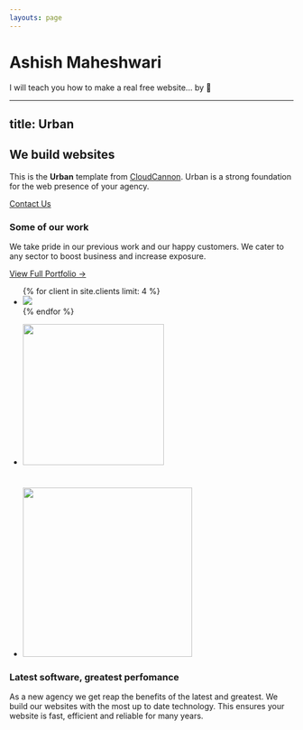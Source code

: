 ```yaml
---
layouts: page
---
```


# Ashish Maheshwari

I will teach you how to make a real free website... by :revolving_hearts:





---
title: Urban
---

<section class="hero diagonal">
	<div class="container">
		<h2 class="editable">We build websites</h2>
		<p class="subtext editable">This is the <strong>Urban</strong> template from <a href="http://cloudcannon.com/">CloudCannon</a>. Urban is a strong foundation for the web presence of your agency.</p>
		<p><a class="button alt" href="{{ site.baseurl }}/contact/">Contact Us</a></p>
	</div>
</section>

<section class="diagonal patterned">
	<div class="container halves">
		<div>
			<h3 class="editable">Some of our work</h3>
			<p class="editable">We take pride in our previous work and our happy customers. We cater to any sector to boost business and increase exposure.</p>
			<p class="editable"><a href="{{ site.baseurl }}/portfolio/">View Full Portfolio &rarr;</a></p>
		</div>
		<div>
			<ul class="image-grid">
				{% for client in site.clients limit: 4 %}
					<li><a href="{{ site.baseurl }}{{ client.url }}"><img src="{% include relative-src.html src=client.image_path %}"></a></li>
				{% endfor %}
			</ul>
		</div>
	</div>
</section>

<section class="diagonal alternate">
	<div class="container halves">
		<div>
			<ul class="image-list">
				<li><img src="{{ site.baseurl }}/images/cloudcannon-logo-blue.svg" width="250" style="margin-bottom: 40px;"></li>
				<li><img src="{{ site.baseurl }}/images/jekyll-logo-black-red-transparent.png" width="300"></li>
			</ul>
		</div>
		<div>
			<h3 class="editable">Latest software, greatest perfomance</h3>
			<p class="editable">As a new agency we get reap the benefits of the latest and greatest. We build our websites with the most up to date technology. This ensures your website is fast, efficient and reliable for many years.</p>
		</div>
	</div>
</section>
































